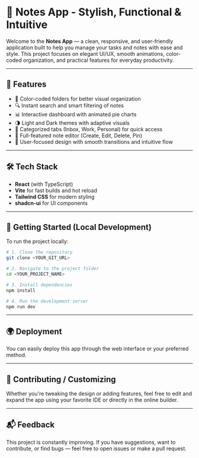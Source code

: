 # 📝 Notes App - Stylish, Functional & Intuitive

Welcome to the **Notes App** — a clean, responsive, and user-friendly application built to help you manage your tasks and notes with ease and style. This project focuses on elegant UI/UX, smooth animations, color-coded organization, and practical features for everyday productivity.

---

## 🚀 Features

- 🎨 Color-coded folders for better visual organization
- 🔍 Instant search and smart filtering of notes
- 📊 Interactive dashboard with animated pie charts
- 🌗 Light and Dark themes with adaptive visuals
- 📂 Categorized tabs (Inbox, Work, Personal) for quick access
- 📝 Full-featured note editor (Create, Edit, Delete, Pin)
- 🧠 User-focused design with smooth transitions and intuitive flow

---

## 🛠 Tech Stack

- **React** (with TypeScript)
- **Vite** for fast builds and hot reload
- **Tailwind CSS** for modern styling
- **shadcn-ui** for UI components

---

## 📁 Getting Started (Local Development)

To run the project locally:

```bash
# 1. Clone the repository
git clone <YOUR_GIT_URL>

# 2. Navigate to the project folder
cd <YOUR_PROJECT_NAME>

# 3. Install dependencies
npm install

# 4. Run the development server
npm run dev
```

---

## 🌍 Deployment

You can easily deploy this app through the web interface or your preferred method.

---

## 🎯 Contributing / Customizing

Whether you're tweaking the design or adding features, feel free to edit and expand the app using your favorite IDE or directly in the online builder.

---

## 📬 Feedback

This project is constantly improving. If you have suggestions, want to contribute, or find bugs — feel free to open issues or make a pull request.
